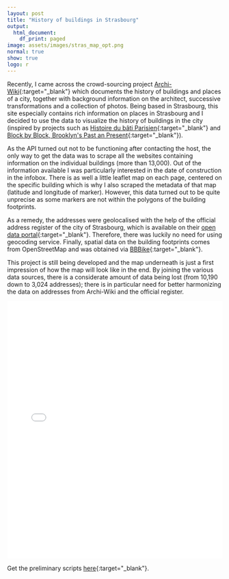 ```yaml
---
layout: post
title: "History of buildings in Strasbourg"
output:
  html_document:
    df_print: paged
image: assets/images/stras_map_opt.png
normal: true
show: true
logo: r
---
```


Recently, I came across the crowd-sourcing project [Archi-Wiki](https://www.archi-wiki.org/){:target="_blank"} which documents the history of buildings and places of a city, together with background information on the architect, successive transformations and a collection of photos. Being based in Strasbourg, this site especially contains rich information on places in Strasbourg and I decided to use the data to visualize the history of buildings in the city (inspired by projects such as [Histoire du bâti Parisien](https://www.comeetie.fr/galerie/BatiParis/#12/48.8589/2.3491){:target="_blank"} and [Block by Block, Brooklyn's Past an Present](https://www.bklynr.com/block-by-block-brooklyns-past-and-present/){:target="_blank"}).

As the API turned out not to be functioning after contacting the host, the only way to get the data was to scrape all the websites containing information on the individual buildings (more than 13,000). Out of the information available I was particularly interested in the date of construction in the infobox. There is as well a little leaflet map on each page, centered on the specific building which is why I also scraped the metadata of that map (latitude and longitude of marker). However, this data turned out to be quite unprecise as some markers are not within the polygons of the building footprints.

As a remedy, the addresses were geolocalised with the help of the official address register of the city of Strasbourg, which is available on their [open data portal](https://github.com/chodera/chodera.github.io/tree/master/assets/projects/9_archi-wiki){:target="_blank"}. Therefore, there was luckily no need for using geocoding service. Finally, spatial data on the building footprints comes from OpenStreetMap and was obtained via [BBBike](https://download.bbbike.org/osm/bbbike/){:target="_blank"}.

This project is still being developed and the map underneath is just a first impression of how the map will look like in the end. By joining the various data sources, there is a considerate amount of data being lost (from 10,190 down to 3,024 addresses); there is in particular need for better harmonizing the data on addresses from Archi-Wiki and the official register.

<iframe style="width:100%;" height="600" src="{{site.baseurl}}/assets/leaflet/map_stras" frameborder="0" allowfullscreen></iframe>

Get the preliminary scripts [here](https://github.com/chodera/chodera.github.io/tree/master/assets/projects/9_archi-wiki){:target="_blank"}.
